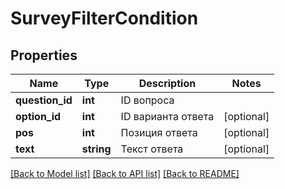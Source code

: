 # SurveyFilterCondition

## Properties
Name | Type | Description | Notes
------------ | ------------- | ------------- | -------------
**question_id** | **int** | ID вопроса | 
**option_id** | **int** | ID варианта ответа | [optional] 
**pos** | **int** | Позиция ответа | [optional] 
**text** | **string** | Текст ответа | [optional] 

[[Back to Model list]](../README.md#documentation-for-models) [[Back to API list]](../README.md#documentation-for-api-endpoints) [[Back to README]](../README.md)


